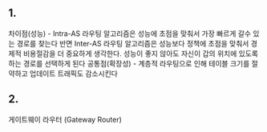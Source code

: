 ## 1.

차이점(성능) - Intra-AS 라우팅 알고리즘은 성능에 초점을 맞춰서 가장 빠르게 갈수 있는 경로를 찾는다 반면 Inter-AS 라우팅 알고리즘은 성능보다 정책에 초점을 맞춰서 경제적 비용절감을 더 중요하게 생각한다. 성능이 좋지 않아도 자신이 갑의 위치에 있도록 하는 경로를 선택하게 된다
공통점(확장성) - 계층적 라우팅으로 인해 테이블 크기를 절약하고 업데이트 트래픽도 감소시킨다

## 2.

게이트웨이 라우터 (Gateway Router)

